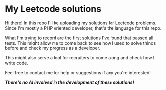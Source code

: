 # My Leetcode solutions

Hi there!
In this repo I'll be uploading my solutions for Leetcode problems. Since I'm mostly a PHP oriented developer, that's the language for this repo.

What I'm trying to record are the first solutions I've found that passed all tests. This might allow me to come back to see how I used to solve things before and check my progress as a developer.

This might also serve a tool for recruiters to come along and check how I write code.

Feel free to contact me for help or suggestions if any you're interested!

***There's no AI involved in the development of these solutions!***